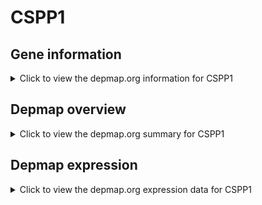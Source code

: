<h1>CSPP1</h1>

<h2>Gene information</h2>
<details>
  <summary>Click to view the depmap.org information for CSPP1</summary>
  <iframe src="https://depmap.org/portal/gene/CSPP1?tab=about" style="border:none;width:100%;height:800px"></iframe>
</details>

<h2>Depmap overview</h2>
<details>
  <summary>Click to view the depmap.org summary for CSPP1</summary>
  <iframe src="https://depmap.org/portal/gene/CSPP1?tab=overview" style="border:none;width:100%;height:800px"></iframe>
</details>

<h2>Depmap expression</h2>
<details>
  <summary>Click to view the depmap.org expression data for CSPP1</summary>
  <iframe src="https://depmap.org/portal/gene/CSPP1?tab=characterization" style="border:none;width:100%;height:800px"></iframe>
</details>


<!--
<h2>Reactome Pathway diagram</h2>
<details>
  <summary>Click to view Reactome pathway for CSPP1</summary>
  PNAME
</details>
-->


